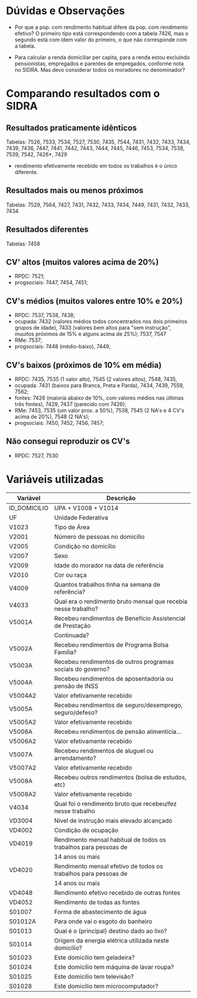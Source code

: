 # Dúvidas e Observações

- Por que a pop. com rendimento habitual difere da pop. com rendimento
efetivo? O primeiro tipo está correspondendo com a tabela 7426, mas o
segundo está com idem valor do primeiro, o que não corresponde com
a tabela.

- Para calcular a renda domiciliar per capita, para a renda estou excluindo
pensionistas, empregados e parentes de empregados, conforme nota no SIDRA.
Mas devo considerar todos os moradores no denominador?

# Comparando resultados com o SIDRA

## Resultados praticamente idênticos

Tabelas: 7526, 7533, 7534, 7527, 7530, 7435, 7544, 7431, 7432, 7433,
7434, 7439, 7436, 7447, 7441, 7442, 7443, 7444, 7445, 7446, 7453,
7534, 7538, 7539, 7542, 7426*, 7429

* rendimento efetivamente recebido em todos os trabalhos é o único diferente.

## Resultados mais ou menos próximos

Tabelas: 7529, 7564, 7427, 7431, 7432, 7433, 7434, 7449, 7431, 7432, 7433,
7434

## Resultados diferentes
Tabelas: 7458

## CV' altos (muitos valores acima de 20%)
* RPDC: 7521;
* progsociais: 7447, 7454, 7451;

## CV's médios (muitos valores entre 10% e 20%)
* RPDC: 7537, 7538, 7438;
* ocupada: 7432 (valores médios todos concentrados nos dois primeiros grupos
de idade), 7433 (valores bem altos para "sem instrução", muuitos próximos de
15% e alguns acima de 25%); 7537, 7547
* RMe: 7537;
* progsociais: 7448 (médio-baixo), 7449;

## CV's baixos (próximos de 10% em média)
* RPDC: 7435, 7535 (1 valor alto), 7545 (2 valores altos), 7548, 7435,
* ocupada: 7431 (baixos para Branca, Preta e Parda), 7434, 7439, 7559, 7562;
* fontes: 7426 (maioria abaixo de 10%, com valores médios nas últimas três
fontes), 7429, 7437 (parecido com 7426);
* RMe: 7453, 7535 (um valor prox. a 50%), 7538, 7545 (2 NA's e 4 CV's
acima de 20%), 7548 (2 NA's);
* progsociais: 7450, 7452, 7456, 7457;

## Não consegui reproduzir os CV's
* RPDC: 7527, 7530

# Variáveis utilizadas

| Variável     | Descrição
|--------------|-----------------------
| ID_DOMICILIO | UPA + V1008 + V1014
| UF           | Unidade Federativa
| V1023        | Tipo de Área
| V2001        | Número de pessoas no domicílio
| V2005        | Condição no domicílio
| V2007        | Sexo
| V2009        | Idade do morador na data de referência
| V2010        | Cor ou raça
| V4009        | Quantos trabalhos tinha na semana de referência?
| V4033        | Qual era o rendimento bruto mensal que recebia nesse trabalho?
| V5001A       | Recebeu rendimentos de Benefício Assistencial de Prestação
|              | Continuada?
| V5002A       | Recebeu rendimentos de Programa Bolsa Família?
| V5003A       | Recebeu rendimentos de outros programas sociais do governo?
| V5004A       | Recebeu rendimentos de aposentadoria ou pensão de INSS
| V5004A2      | Valor efetivamente recebido
| V5005A       | Recebeu rendimentos de seguro/desemprego, seguro/defeso?
| V5005A2      | Valor efetivamente recebido
| V5006A       | Recebeu rendimentos de pensão alimentícia...
| V5006A2      | Valor efetivamente recebido
| V5007A       | Recebeu rendimentos de aluguel ou arrendamento?
| V5007A2      | Valor efetivamente recebido
| V5008A       | Recebeu outros rendimentos (bolsa de estudos, etc)
| V5008A2      | Valor efetivamente recebido
| V4034        | Qual foi o rendimento bruto que recebeu/fez nesse trabalho
| VD3004       | Nível de instrução mais elevado alcançado
| VD4002       | Condição de ocupação
| VD4019       | Rendimento mensal habitual de todos os trabalhos para pessoas de
|              | 14 anos ou mais
| VD4020       | Rendimento mensal efetivo de todos os trabalhos para pessoas de
|              | 14 anos ou mais
| VD4048       | Rendimento efetivo recebido de outras fontes
| VD4052       | Rendimento de todas as fontes
| S01007       | Forma de abastecimento de água
| S01012A      | Para onde vai o esgoto do banheiro
| S01013       | Qual é o (principal) destino dado ao lixo?
| S01014       | Origem da energia elétrica utilizada neste domicílio?
| S01023       | Este domicílio tem geladeira?
| S01024       | Este domicílio tem máquina de lavar roupa?
| S01025       | Este domicílio tem televisão?
| S01028       | Este domicílio tem microcomputador?
